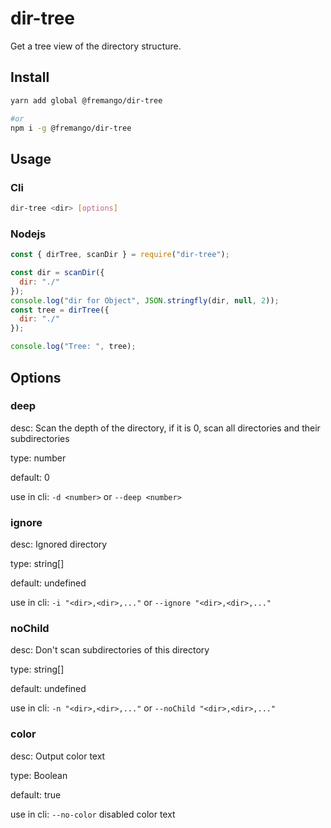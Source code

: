 # dir-tree

Get a tree view of the directory structure.

## Install

```bash
yarn add global @fremango/dir-tree

#or
npm i -g @fremango/dir-tree
```

## Usage

### Cli

```bash
dir-tree <dir> [options]
```

### Nodejs

```js
const { dirTree, scanDir } = require("dir-tree");

const dir = scanDir({
  dir: "./"
});
console.log("dir for Object", JSON.stringfly(dir, null, 2));
const tree = dirTree({
  dir: "./"
});

console.log("Tree: ", tree);
```

## Options

### deep

desc: Scan the depth of the directory, if it is 0, scan all directories and their subdirectories

type: number

default: 0

use in cli: `-d <number>` or `--deep <number>`

### ignore

desc: Ignored directory

type: string[]

default: undefined

use in cli: `-i "<dir>,<dir>,..."` or `--ignore "<dir>,<dir>,..."`

### noChild

desc: Don't scan subdirectories of this directory

type: string[]

default: undefined

use in cli: `-n "<dir>,<dir>,..."` or `--noChild "<dir>,<dir>,..."`

### color

desc: Output color text

type: Boolean

default: true

use in cli: `--no-color` disabled color text
